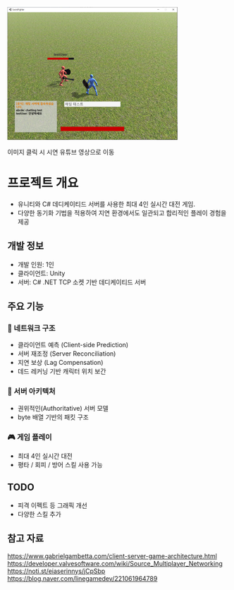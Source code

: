 [![Gameplay Demo](img/sample1.png)](https://www.youtube.com/watch?v=qITD623zyWI)

이미지 클릭 시 시연 유튜브 영상으로 이동

# 프로젝트 개요
- 유니티와 C# 데디케이티드 서버를 사용한 최대 4인 실시간 대전 게임.
- 다양한 동기화 기법을 적용하여 지연 환경에서도 일관되고 합리적인 플레이 경험을 제공

## 개발 정보
- 개발 인원: 1인
- 클라이언트: Unity
- 서버: C# .NET TCP 소켓 기반 데디케이티드 서버

## 주요 기능
### 🔧 네트워크 구조
- 클라이언트 예측 (Client-side Prediction)
- 서버 재조정 (Server Reconciliation)
- 지연 보상 (Lag Compensation)
- 데드 레커닝 기반 캐릭터 위치 보간

### 🧠 서버 아키텍처
- 권위적인(Authoritative) 서버 모델
- byte 배열 기반의 패킷 구조

### 🎮 게임 플레이
- 최대 4인 실시간 대전
- 평타 / 회피 / 방어 스킬 사용 가능


## TODO
- 피격 이펙트 등 그래픽 개선
- 다양한 스킬 추가

## 참고 자료
https://www.gabrielgambetta.com/client-server-game-architecture.html
https://developer.valvesoftware.com/wiki/Source_Multiplayer_Networking
https://noti.st/eiaserinnys/jCpSbp
https://blog.naver.com/linegamedev/221061964789

